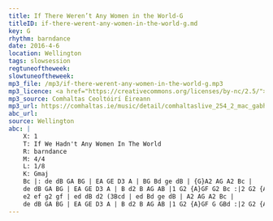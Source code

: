 ```yaml
---
title: If There Weren’t Any Women in the World-G
titleID: if-there-werent-any-women-in-the-world-g.md
key: G
rhythm: barndance
date: 2016-4-6
location: Wellington
tags: slowsession
regtuneoftheweek:
slowtuneoftheweek:
mp3_file: /mp3/if-there-werent-any-women-in-the-world-g.mp3
mp3_licence: <a href="https://creativecommons.org/licenses/by-nc/2.5/">CC-BY-NC-2.5</a>
mp3_source: Comhaltas Ceoltóirí Éireann
mp3_url: https://comhaltas.ie/music/detail/comhaltaslive_254_2_mac_gabhann_family/
abc_url: 
source: Wellington
abc: |
    X: 1
    T: If We Hadn't Any Women In The World
    R: barndance
    M: 4/4
    L: 1/8
    K: Gmaj
    Bc |: de dB GA BG | EA GE D3 A | BG Bd ge dB | {G}A2 AG A2 Bc |
    de dB GA BG | EA GE D3 A | B d2 B AG AB |1 G2 {A}GF G2 Bc :|2 G2 {A}GF G GBd ||
    e2 ef g2 gf | ed dB d2 (3Bcd | ed Bd ge dB | A2 AG A2 Bc |
    de dB GA BG | EA GE D3 A | B d2 B AG AB |1 G2 {A}GF G GBd :|2 G2 {A}GF G2 z2 ||    
---
```

